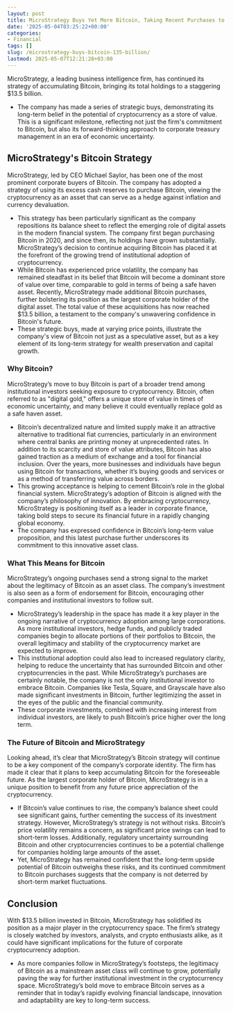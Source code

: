 ```yaml
---
layout: post
title: MicroStrategy Buys Yet More Bitcoin, Taking Recent Purchases to $13.5 Billion
date: '2025-05-04T03:25:22+00:00'
categories:
- Financial
tags: []
slug: /microstrategy-buys-bitcoin-135-billion/
lastmod: 2025-05-07T12:21:28+03:00
---
```


MicroStrategy, a leading business intelligence firm, has continued its strategy of accumulating Bitcoin, bringing its total holdings to a staggering $13.5 billion.
- The company has made a series of strategic buys, demonstrating its long-term belief in the potential of cryptocurrency as a store of value.
This is a significant milestone, reflecting not just the firm's commitment to Bitcoin, but also its forward-thinking approach to corporate treasury management in an era of economic uncertainty.
## MicroStrategy's Bitcoin Strategy
MicroStrategy, led by CEO Michael Saylor, has been one of the most prominent corporate buyers of Bitcoin. The company has adopted a strategy of using its excess cash reserves to purchase Bitcoin, viewing the cryptocurrency as an asset that can serve as a hedge against inflation and currency devaluation.
- This strategy has been particularly significant as the company repositions its balance sheet to reflect the emerging role of digital assets in the modern financial system.
The company first began purchasing Bitcoin in 2020, and since then, its holdings have grown substantially. MicroStrategy’s decision to continue acquiring Bitcoin has placed it at the forefront of the growing trend of institutional adoption of cryptocurrency.
- While Bitcoin has experienced price volatility, the company has remained steadfast in its belief that Bitcoin will become a dominant store of value over time, comparable to gold in terms of being a safe haven asset.
Recently, MicroStrategy made additional Bitcoin purchases, further bolstering its position as the largest corporate holder of the digital asset. The total value of these acquisitions has now reached $13.5 billion, a testament to the company's unwavering confidence in Bitcoin's future.
- These strategic buys, made at varying price points, illustrate the company's view of Bitcoin not just as a speculative asset, but as a key element of its long-term strategy for wealth preservation and capital growth.
### Why Bitcoin?
MicroStrategy’s move to buy Bitcoin is part of a broader trend among institutional investors seeking exposure to cryptocurrency. Bitcoin, often referred to as "digital gold," offers a unique store of value in times of economic uncertainty, and many believe it could eventually replace gold as a safe haven asset.
- Bitcoin’s decentralized nature and limited supply make it an attractive alternative to traditional fiat currencies, particularly in an environment where central banks are printing money at unprecedented rates.
In addition to its scarcity and store of value attributes, Bitcoin has also gained traction as a medium of exchange and a tool for financial inclusion. Over the years, more businesses and individuals have begun using Bitcoin for transactions, whether it’s buying goods and services or as a method of transferring value across borders.
- This growing acceptance is helping to cement Bitcoin’s role in the global financial system.
MicroStrategy’s adoption of Bitcoin is aligned with the company’s philosophy of innovation. By embracing cryptocurrency, MicroStrategy is positioning itself as a leader in corporate finance, taking bold steps to secure its financial future in a rapidly changing global economy.
- The company has expressed confidence in Bitcoin’s long-term value proposition, and this latest purchase further underscores its commitment to this innovative asset class.
### What This Means for Bitcoin
MicroStrategy’s ongoing purchases send a strong signal to the market about the legitimacy of Bitcoin as an asset class. The company’s investment is also seen as a form of endorsement for Bitcoin, encouraging other companies and institutional investors to follow suit.
- MicroStrategy’s leadership in the space has made it a key player in the ongoing narrative of cryptocurrency adoption among large corporations.
As more institutional investors, hedge funds, and publicly traded companies begin to allocate portions of their portfolios to Bitcoin, the overall legitimacy and stability of the cryptocurrency market are expected to improve.
- This institutional adoption could also lead to increased regulatory clarity, helping to reduce the uncertainty that has surrounded Bitcoin and other cryptocurrencies in the past.
While MicroStrategy’s purchases are certainly notable, the company is not the only institutional investor to embrace Bitcoin. Companies like Tesla, Square, and Grayscale have also made significant investments in Bitcoin, further legitimizing the asset in the eyes of the public and the financial community.
- These corporate investments, combined with increasing interest from individual investors, are likely to push Bitcoin’s price higher over the long term.
### The Future of Bitcoin and MicroStrategy
Looking ahead, it’s clear that MicroStrategy’s Bitcoin strategy will continue to be a key component of the company’s corporate identity. The firm has made it clear that it plans to keep accumulating Bitcoin for the foreseeable future. As the largest corporate holder of Bitcoin, MicroStrategy is in a unique position to benefit from any future price appreciation of the cryptocurrency.
- If Bitcoin’s value continues to rise, the company’s balance sheet could see significant gains, further cementing the success of its investment strategy.
However, MicroStrategy’s strategy is not without risks. Bitcoin’s price volatility remains a concern, as significant price swings can lead to short-term losses. Additionally, regulatory uncertainty surrounding Bitcoin and other cryptocurrencies continues to be a potential challenge for companies holding large amounts of the asset.
- Yet, MicroStrategy has remained confident that the long-term upside potential of Bitcoin outweighs these risks, and its continued commitment to Bitcoin purchases suggests that the company is not deterred by short-term market fluctuations.
## Conclusion
With $13.5 billion invested in Bitcoin, MicroStrategy has solidified its position as a major player in the cryptocurrency space. The firm’s strategy is closely watched by investors, analysts, and crypto enthusiasts alike, as it could have significant implications for the future of corporate cryptocurrency adoption.
- As more companies follow in MicroStrategy’s footsteps, the legitimacy of Bitcoin as a mainstream asset class will continue to grow, potentially paving the way for further institutional investment in the cryptocurrency space.
MicroStrategy’s bold move to embrace Bitcoin serves as a reminder that in today’s rapidly evolving financial landscape, innovation and adaptability are key to long-term success.
